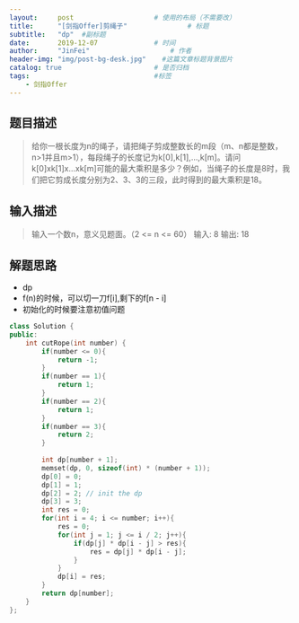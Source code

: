 ```yaml
---
layout:     post                    # 使用的布局（不需要改） 
title:      "[剑指Offer]剪绳子"               # 标题  
subtitle:   "dp"  #副标题 
date:       2019-12-07              # 时间 
author:     "JinFei"                    # 作者 
header-img: "img/post-bg-desk.jpg"    #这篇文章标题背景图片 
catalog: true                       # 是否归档 
tags:                               #标签     
    - 剑指Offer 
---
```


## 题目描述

> 给你一根长度为n的绳子，请把绳子剪成整数长的m段（m、n都是整数，n>1并且m>1），每段绳子的长度记为k[0],k[1],...,k[m]。请问k[0]xk[1]x...xk[m]可能的最大乘积是多少？例如，当绳子的长度是8时，我们把它剪成长度分别为2、3、3的三段，此时得到的最大乘积是18。

## 输入描述
> 输入一个数n，意义见题面。（2 <= n <= 60）
> 输入:
> 8
> 输出:
> 18

## 解题思路
- dp
- f(n)的时候，可以切一刀f[i],剩下的f[n - i]
- 初始化的时候要注意初值问题


```C++
class Solution {
public:
    int cutRope(int number) {
        if(number <= 0){
            return -1;
        }
        if(number == 1){
            return 1;
        }
        if(number == 2){
            return 1;
        }
        if(number == 3){
            return 2;
        }
        
        int dp[number + 1];
        memset(dp, 0, sizeof(int) * (number + 1));
        dp[0] = 0;
        dp[1] = 1;
        dp[2] = 2; // init the dp
        dp[3] = 3;
        int res = 0;
        for(int i = 4; i <= number; i++){
            res = 0;
            for(int j = 1; j <= i / 2; j++){
                if(dp[j] * dp[i - j] > res){
                    res = dp[j] * dp[i - j];
                }
            }
            dp[i] = res;
        }
        return dp[number];
    }
};
```

  